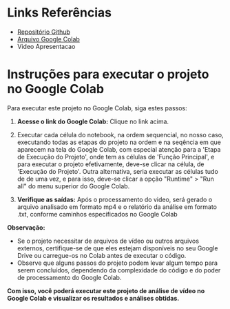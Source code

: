 
# Links Referências

- [Repositório Github](https://github.com/josehelioaraujo/Grupo51_TechChallenge_Fase4)
- [Arquivo Google Colab](https://colab.research.google.com/drive/1Xvd8J-hnHnkXCAXROTUwsQOx8J3YOA00#scrollTo=1dOfO9XGIs1S&uniqifier=1)
- Video Apresentacao
  
#  Instruções para executar o projeto no Google Colab
 
Para executar este projeto no Google Colab, siga estes passos:

1. **Acesse o link do Google Colab:** Clique no link acima.

2.  Executar cada célula do notebook, na ordem sequencial, no nosso caso, executando todas as etapas do projeto na ordem e na seqência em que aparecem na tela do Google Colab,
    com especial atenção para a 'Etapa de Execução do Projeto', onde tem as células de 'Função Principal', e para executar o projeto efetivamente, deve-se clicar na célula,  de 'Execução do Projeto'.
     Outra alternativa, seria executar as células tudo de de uma vez, e para isso, deve-se clicar a opção "Runtime" > "Run all" do menu superior do Google Colab.

3. **Verifique as saídas:** Após o processamento do video, será gerado o arquivo analisado em formato mp4 e o relatório da análise em formato .txt, conforme caminhos especificados no Google Colab

**Observação:**
- Se o projeto necessitar de arquivos de vídeo ou outros arquivos externos, certifique-se de que eles estejam disponíveis no seu Google Drive ou carregue-os no Colab antes de executar o código.
- Observe que alguns passos do projeto podem levar algum tempo para serem concluídos, dependendo da complexidade do código e do poder de processamento do Google Colab.

**Com isso, você poderá executar este projeto de análise de vídeo no Google Colab e visualizar os resultados e análises obtidas.**
